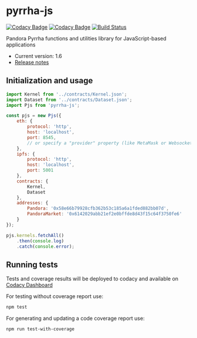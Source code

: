 # pyrrha-js

[![Codacy Badge](https://api.codacy.com/project/badge/Grade/2d4e2b44ad06471c8e82a632b47041d7)](https://app.codacy.com/app/kostysh/pyrrha-js?utm_source=github.com&utm_medium=referral&utm_content=pandoraboxchain/pyrrha-js&utm_campaign=badger) [![Codacy Badge](https://api.codacy.com/project/badge/Coverage/4e475a28d513479d913a5cc4bcb3f096)](https://www.codacy.com/app/kostysh/pyrrha-js?utm_source=github.com&utm_medium=referral&utm_content=pandoraboxchain/pyrrha-js&utm_campaign=Badge_Coverage) [![Build Status](https://travis-ci.org/pandoraboxchain/pyrrha-js.svg?branch=master)](https://travis-ci.org/pandoraboxchain/pyrrha-js)  

Pandora Pyrrha functions and utilities library for JavaScript-based applications

- Current version: 1.6
- [Release notes]('./docs/release-notes.md')

## Initialization and usage
```javascript
import Kernel from '../contracts/Kernel.json';
import Dataset from '../contracts/Dataset.json';
import Pjs from 'pyrrha-js';

const pjs = new Pjs({
    eth: {
        protocol: 'http',
        host: 'localhost',
        port: 8545,
        // or specify a "provider" property (like MetaMask or WebsocketProvider provider)
    },
    ipfs: {
        protocol: 'http',
        host: 'localhost',
        port: 5001
    },
    contracts: {
        Kernel,
        Dataset 
    },
    addresses: {
        Pandora: '0x58e66b79928cfb362b53c185a6a1fded882bb07d',
        PandoraMarket: '0x6142029abb21ef2e0bffde8d43f15c64f3750fe6'
    }
});

pjs.kernels.fetchAll()
    .then(console.log)
    .catch(console.error);
```

## Running tests  
Tests and coverage results will be deployed to codacy and available on [Codacy Dashboard](https://www.codacy.com/app/kostysh/pyrrha-js?utm_source=github.com&utm_medium=referral&utm_content=pandoraboxchain/pyrrha-js&utm_campaign=Badge_Coverage)

For testing without coverage report use:
```sh
npm test
```
For generating and updating a code coverage report use:
```sh
npm run test-with-coverage
```
